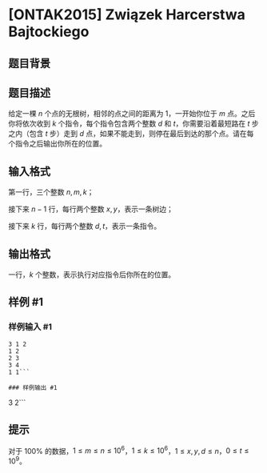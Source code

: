 # [ONTAK2015] Związek Harcerstwa Bajtockiego

## 题目背景



## 题目描述

给定一棵 $n$ 个点的无根树，相邻的点之间的距离为 $1$，一开始你位于 $m$ 点。之后你将依次收到 $k$ 个指令，每个指令包含两个整数 $d$ 和 $t$，你需要沿着最短路在 $t$ 步之内（包含 $t$ 步）走到 $d$ 点，如果不能走到，则停在最后到达的那个点。请在每个指令之后输出你所在的位置。

## 输入格式

第一行，三个整数 $n, m, k$；

接下来 $n - 1$ 行，每行两个整数 $x, y$，表示一条树边；

接下来 $k$ 行，每行两个整数 $d, t$，表示一条指令。

## 输出格式

一行，$k$ 个整数，表示执行对应指令后你所在的位置。

## 样例 #1

### 样例输入 #1
```
3 1 2
1 2
2 3
3 4
1 1```

### 样例输出 #1

```
3 2```

## 提示

对于 $100\%$ 的数据，$1 \leq m \leq n \leq 10^6$，$1 \leq k \leq 10^6$，$1 \leq x, y, d \leq n$，$0 \leq t \leq 10^9$。
